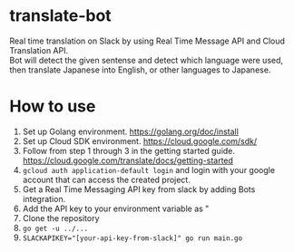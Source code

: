 # translate-bot 
Real time translation on Slack by using Real Time Message API and Cloud Translation API.   
Bot will detect the given sentense and detect which language were used, then translate Japanese into English, or other languages to Japanese.

# How to use

1. Set up Golang environment. https://golang.org/doc/install
2. Set up Cloud SDK environment. https://cloud.google.com/sdk/
3. Follow from step 1 through 3 in the getting started guide. https://cloud.google.com/translate/docs/getting-started
4. `gcloud auth application-default login` and login with your google account that can access the created project.
4. Get a Real Time Messaging API key from slack by adding Bots integration.
5. Add the API key to your environment variable as "
5. Clone the repository
6. `go get -u ../...`
7. `SLACKAPIKEY="[your-api-key-from-slack]" go run main.go`
